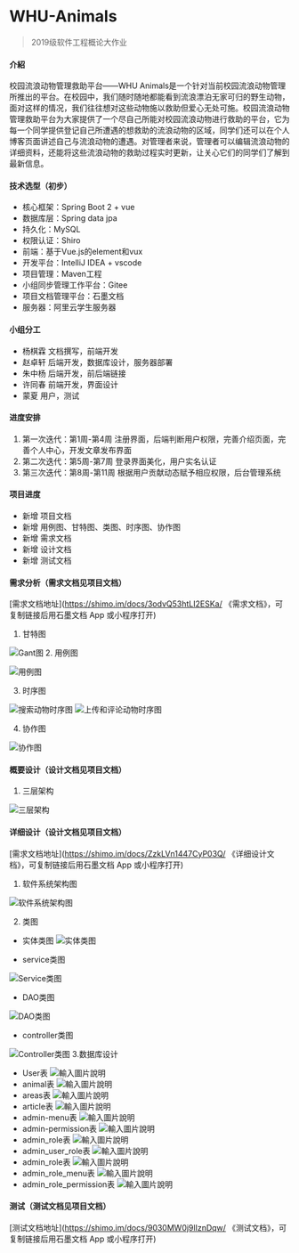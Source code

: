 # WHU-Animals
> 2019级软件工程概论大作业

#### 介紹
校园流浪动物管理救助平台——WHU Animals是一个针对当前校园流浪动物管理所推出的平台。在校园中，我们随时随地都能看到流浪漂泊无家可归的野生动物，面对这样的情况，我们往往想对这些动物施以救助但爱心无处可施。校园流浪动物管理救助平台为大家提供了一个尽自己所能对校园流浪动物进行救助的平台，它为每一个同学提供登记自己所遭遇的想救助的流浪动物的区域，同学们还可以在个人博客页面讲述自己与流浪动物的遭遇。对管理者来说，管理者可以编辑流浪动物的详细资料，还能将这些流浪动物的救助过程实时更新，让关心它们的同学们了解到最新信息。 

#### 技术选型（初步）
- 核心框架：Spring Boot 2 + vue
- 数据库层：Spring data jpa
- 持久化：MySQL
- 权限认证：Shiro
- 前端：基于Vue.js的element和vux
- 开发平台：IntelliJ IDEA + vscode 
- 项目管理：Maven工程
- 小组同步管理工作平台：Gitee
- 项目文档管理平台：石墨文档
- 服务器：阿里云学生服务器


#### 小组分工
- 杨棋霖 文档撰写，前端开发
- 赵卓轩 后端开发，数据库设计，服务器部署
- 朱中杨 后端开发，前后端链接
- 许同春 前端开发，界面设计
- 蒙夏 用户，测试

#### 进度安排

1. 第一次迭代：第1周-第4周 注册界面，后端判断用户权限，完善介绍页面，完善个人中心，开发文章发布界面
2. 第二次迭代：第5周-第7周 登录界面美化，用户实名认证
3. 第三次迭代：第8周-第11周 根据用户贡献动态赋予相应权限，后台管理系统

#### 项目进度
- 新增 项目文档
- 新增 用例图、甘特图、类图、时序图、协作图
- 新增 需求文档
- 新增 设计文档
- 新增 测试文档

#### 需求分析（需求文档见项目文档）
[需求文档地址](https://shimo.im/docs/3odvQ53htLI2ESKa/ 《需求文档》，可复制链接后用石墨文档 App 或小程序打开)
1. 甘特图

![Gant图](https://images.gitee.com/uploads/images/2021/0415/092916_276fa071_7797088.png "图片1.png")
2. 用例图

![用例图](https://images.gitee.com/uploads/images/2021/0330/104852_632c9274_7797088.png "QQ图片20210330104835.png")

3. 时序图

![搜索动物时序图](https://images.gitee.com/uploads/images/2021/0417/160837_777beeb0_7799985.png "QQ图片20210417160812.png")
![上传和评论动物时序图](https://images.gitee.com/uploads/images/2021/0417/160933_34db0981_7799985.png "QQ图片20210417160828.png")

4. 协作图

![协作图](https://images.gitee.com/uploads/images/2021/0417/161041_0e219e17_7799985.png "uml协作图.png")

#### 概要设计（设计文档见项目文档）

1. 三层架构

![三层架构](https://images.gitee.com/uploads/images/2021/0417/151220_343bc655_7797088.png "简单三层.png")

#### 详细设计（设计文档见项目文档）
[需求文档地址](https://shimo.im/docs/ZzkLVn1447CyP03Q/ 《详细设计文档》，可复制链接后用石墨文档 App 或小程序打开)

1. 软件系统架构图

![软件系统架构图](https://images.gitee.com/uploads/images/2021/0417/151136_a9728619_7797088.png "软件系统架构图 (1).png")

2. 类图

- 实体类图
![实体类图](https://images.gitee.com/uploads/images/2021/0417/151506_5523c4bb_7797088.png "Package entity.png")

- service类图

![Service类图](https://images.gitee.com/uploads/images/2021/0417/151542_6be2b356_7797088.png "Package service.png")

- DAO类图

![DAO类图](https://images.gitee.com/uploads/images/2021/0417/151621_35aefe85_7797088.png "Package dao.png")

- controller类图

![Controller类图](https://images.gitee.com/uploads/images/2021/0417/151642_5abed92c_7797088.png "Package controller.png")
3.数据库设计
- User表
![輸入圖片說明](https://images.gitee.com/uploads/images/2021/0417/162144_058ab4a8_7797088.png "屏幕截图.png")
- animal表
![輸入圖片說明](https://images.gitee.com/uploads/images/2021/0417/162203_74541277_7797088.png "屏幕截图.png")
- areas表
![輸入圖片說明](https://images.gitee.com/uploads/images/2021/0417/162217_031123b4_7797088.png "屏幕截图.png")
- article表
![輸入圖片說明](https://images.gitee.com/uploads/images/2021/0417/162233_fd9bc7c7_7797088.png "屏幕截图.png")
- admin-menu表
![輸入圖片說明](https://images.gitee.com/uploads/images/2021/0417/162252_04750473_7797088.png "屏幕截图.png")
- admin-permission表
![輸入圖片說明](https://images.gitee.com/uploads/images/2021/0417/162307_e264bebc_7797088.png "屏幕截图.png")
- admin_role表
![輸入圖片說明](https://images.gitee.com/uploads/images/2021/0417/162322_22ded541_7797088.png "屏幕截图.png")
- admin_user_role表
![輸入圖片說明](https://images.gitee.com/uploads/images/2021/0417/162409_6f2873e0_7797088.png "屏幕截图.png")
- admin_role表
![輸入圖片說明](https://images.gitee.com/uploads/images/2021/0417/162430_8a836300_7797088.png "屏幕截图.png")
- admin_role_menu表
![輸入圖片說明](https://images.gitee.com/uploads/images/2021/0417/162447_73e7fba5_7797088.png "屏幕截图.png")
- admin_role_permission表
![輸入圖片說明](https://images.gitee.com/uploads/images/2021/0417/162501_082eabef_7797088.png "屏幕截图.png")

#### 测试（测试文档见项目文档）
[测试文档地址](https://shimo.im/docs/9030MW0j9lIznDqw/ 《测试文档》，可复制链接后用石墨文档 App 或小程序打开)